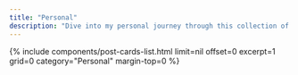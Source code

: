 ```yaml
---
title: "Personal"
description: "Dive into my personal journey through this collection of posts. Here, I share insights, experiences, and reflections that shape my life beyond technology. Join me as I explore topics that inspire and resonate on a personal level."
---
```


{% include components/post-cards-list.html limit=nil offset=0 excerpt=1 grid=0 category="Personal" margin-top=0 %}

